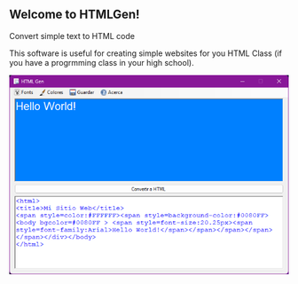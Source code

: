 ## Welcome to HTMLGen!
Convert simple text to HTML code

This software is useful for creating simple websites for you HTML Class (if you have a progrmming class in your high school).

<p align="center">
<img src="https://raw.githubusercontent.com/Alexdaz/HTMLGen/main/Assets/SSHTMLGen.png"/>
</p>